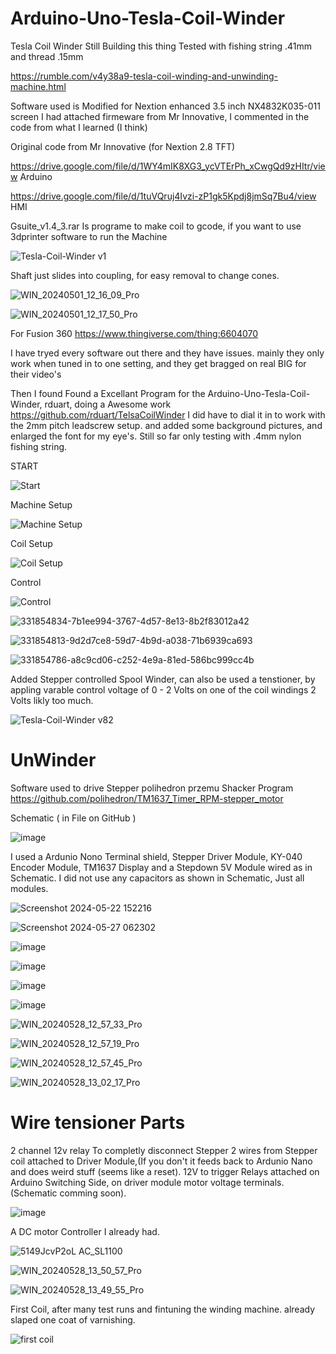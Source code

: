 # Arduino-Uno-Tesla-Coil-Winder
Tesla Coil Winder
Still Building this thing
Tested with fishing string .41mm and thread .15mm

https://rumble.com/v4y38a9-tesla-coil-winding-and-unwinding-machine.html

Software used is  Modified for Nextion enhanced 3.5 inch NX4832K035-011 screen I had
attached firmeware from Mr Innovative, I commented in the code from what I learned (I think)


Original code from Mr Innovative (for Nextion 2.8 TFT)

https://drive.google.com/file/d/1WY4mIK8XG3_ycVTErPh_xCwgQd9zHItr/view   Arduino

https://drive.google.com/file/d/1tuVQruj4Ivzi-zP1gk5Kpdj8jmSq7Bu4/view   HMI

Gsuite_v1.4_3.rar  Is programe to make coil to gcode, if you want to use 3dprinter software to run the Machine


![Tesla-Coil-Winder v1](https://github.com/carl1961/Arduino-Nano-Tesla-Coil-Winder/assets/3056821/7952a30b-9bc7-4718-9f06-ba07dac80ae2)

Shaft just slides into coupling, for easy removal to change cones.

![WIN_20240501_12_16_09_Pro](https://github.com/carl1961/Arduino-Nano-Tesla-Coil-Winder/assets/3056821/8800b027-e95f-400f-a28a-eb251b1f56a7)


![WIN_20240501_12_17_50_Pro](https://github.com/carl1961/Arduino-Nano-Tesla-Coil-Winder/assets/3056821/345c564f-b55a-48c3-8330-f9bcad520949)

For Fusion 360 
https://www.thingiverse.com/thing:6604070

I have tryed every software out there and they have issues. mainly they only work when tuned in to one setting, and they get bragged on real BIG for their video's

Then I found Found a Excellant Program for the  Arduino-Uno-Tesla-Coil-Winder, rduart, doing a Awesome work      https://github.com/rduart/TelsaCoilWinder
I did have to dial it in to work with the 2mm pitch leadscrew setup. and added some background pictures, and enlarged the font for my eye's.
Still so far only testing with .4mm nylon fishing string.

START


![Start](https://github.com/carl1961/Arduino-Uno-Tesla-Coil-Winder/assets/3056821/8107b871-5e3e-4198-af6a-a6146f2c71fd)

Machine Setup

![Machine Setup](https://github.com/carl1961/Arduino-Uno-Tesla-Coil-Winder/assets/3056821/8c159a38-25c6-4977-8cde-5c0ac30ff911)

Coil Setup

![Coil Setup](https://github.com/carl1961/Arduino-Uno-Tesla-Coil-Winder/assets/3056821/f5d5ab21-07d2-425c-92db-1cc7258c7cca)

Control

![Control](https://github.com/carl1961/Arduino-Uno-Tesla-Coil-Winder/assets/3056821/7b48db6d-91cd-4f84-bd72-b65752a4dd34)


![331854834-7b1ee994-3767-4d57-8e13-8b2f83012a42](https://github.com/carl1961/Arduino-Uno-Tesla-Coil-Winder/assets/3056821/0cdb0ec3-4359-4cac-94d1-3e2dca023736)

![331854813-9d2d7ce8-59d7-4b9d-a038-71b6939ca693](https://github.com/carl1961/Arduino-Uno-Tesla-Coil-Winder/assets/3056821/a4eec5c2-acf5-4f93-937c-e8667117181e)

![331854786-a8c9cd06-c252-4e9a-81ed-586bc999cc4b](https://github.com/carl1961/Arduino-Uno-Tesla-Coil-Winder/assets/3056821/c95f3893-0a6c-421b-ae97-a4a0ce4a612f)

Added Stepper controlled Spool Winder, can also be used a tenstioner, by appling varable control voltage of 0 - 2 Volts on one of the coil windings 2 Volts likly too much.

![Tesla-Coil-Winder v82](https://github.com/carl1961/Arduino-Uno-Tesla-Coil-Winder/assets/3056821/be5c8732-8e61-49ce-ab19-09241d2631bc)



# UnWinder

Software used to drive Stepper  polihedron przemu Shacker Program
https://github.com/polihedron/TM1637_Timer_RPM-stepper_motor

Schematic ( in   File on GitHub )

![image](https://github.com/carl1961/Arduino-Uno-Tesla-Coil-Winder/assets/3056821/b4ae8239-c6f6-4209-8ba8-ed9964261e0b)   




I used a Ardunio Nono Terminal shield, Stepper Driver Module, KY-040 Encoder Module, TM1637 Display  and a Stepdown 5V Module wired as in Schematic.
I did not use any capacitors as shown in Schematic, Just all modules.

![Screenshot 2024-05-22 152216](https://github.com/carl1961/Arduino-Uno-Tesla-Coil-Winder/assets/3056821/90fcdc0b-48b8-47a4-b5c4-055a612d1180) 

![Screenshot 2024-05-27 062302](https://github.com/carl1961/Arduino-Uno-Tesla-Coil-Winder/assets/3056821/60b07cd1-3177-441c-ab5c-0b2e625b008b)

![image](https://github.com/carl1961/Arduino-Uno-Tesla-Coil-Winder/assets/3056821/d31ee118-24e4-4c4b-be27-ac5a8ee6f0a7) 

![image](https://github.com/carl1961/Arduino-Uno-Tesla-Coil-Winder/assets/3056821/0083b597-abfe-46e4-b754-2c03d6a55c75)

![image](https://github.com/carl1961/Arduino-Uno-Tesla-Coil-Winder/assets/3056821/70576122-0e5a-41c0-8583-ad2850285f1b) 

![image](https://github.com/carl1961/Arduino-Uno-Tesla-Coil-Winder/assets/3056821/ca4c8117-bc4f-4e52-81d2-822669c833e8)




![WIN_20240528_12_57_33_Pro](https://github.com/carl1961/Arduino-Uno-Tesla-Coil-Winder/assets/3056821/77e91386-08f3-4136-b56a-a97a74eafa37)


![WIN_20240528_12_57_19_Pro](https://github.com/carl1961/Arduino-Uno-Tesla-Coil-Winder/assets/3056821/449cb2e7-67de-4ec1-a94c-9815c50f52a7)

![WIN_20240528_12_57_45_Pro](https://github.com/carl1961/Arduino-Uno-Tesla-Coil-Winder/assets/3056821/2386d210-55d8-4fb2-a7d0-33c5a70617b6)

![WIN_20240528_13_02_17_Pro](https://github.com/carl1961/Arduino-Uno-Tesla-Coil-Winder/assets/3056821/18d9d03c-125e-45b5-a782-1aac466026c9)


# Wire tensioner Parts

2 channel 12v relay To completly disconnect Stepper 2 wires from Stepper coil attached to Driver Module,(If you don't it feeds back to Ardunio Nano and does weird stuff (seems like a reset).
12V to trigger Relays attached on Arduino Switching Side, on driver module motor voltage terminals. (Schematic comming soon).

![image](https://github.com/carl1961/Arduino-Uno-Tesla-Coil-Winder/assets/3056821/2e6bf50b-72d3-4b36-84d2-f5284c3f9de9)

A DC motor Controller I already had.

![5149JcvP2oL _AC_SL1100_](https://github.com/carl1961/Arduino-Uno-Tesla-Coil-Winder/assets/3056821/b694d6c5-ab77-40e2-9838-9ea87d2e087f)


![WIN_20240528_13_50_57_Pro](https://github.com/carl1961/Arduino-Uno-Tesla-Coil-Winder/assets/3056821/96112b23-b7a0-4a2e-8323-bcb60300dc04)


![WIN_20240528_13_49_55_Pro](https://github.com/carl1961/Arduino-Uno-Tesla-Coil-Winder/assets/3056821/4adf3578-d98b-4245-8fcc-53f36682bf29)


First Coil, after many test runs and fintuning the winding machine. already slaped one coat of varnishing.


![first coil](https://github.com/carl1961/Arduino-Uno-Tesla-Coil-Winder/assets/3056821/86059fae-5b82-40db-8f89-89f3abab0278)


